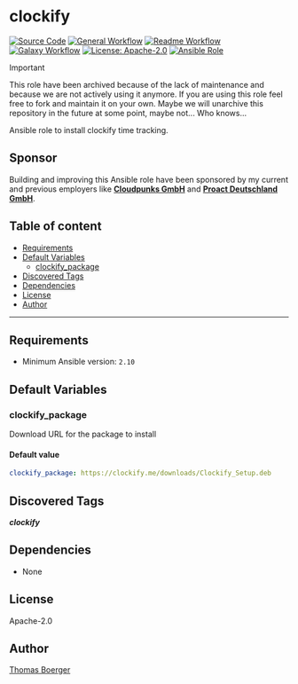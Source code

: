 # clockify

[![Source Code](https://img.shields.io/badge/github-source%20code-blue?logo=github&logoColor=white)](https://github.com/rolehippie/clockify)
[![General Workflow](https://github.com/rolehippie/clockify/actions/workflows/general.yml/badge.svg)](https://github.com/rolehippie/clockify/actions/workflows/general.yml)
[![Readme Workflow](https://github.com/rolehippie/clockify/actions/workflows/docs.yml/badge.svg)](https://github.com/rolehippie/clockify/actions/workflows/docs.yml)
[![Galaxy Workflow](https://github.com/rolehippie/clockify/actions/workflows/galaxy.yml/badge.svg)](https://github.com/rolehippie/clockify/actions/workflows/galaxy.yml)
[![License: Apache-2.0](https://img.shields.io/github/license/rolehippie/clockify)](https://github.com/rolehippie/clockify/blob/master/LICENSE)
[![Ansible Role](https://img.shields.io/badge/role-rolehippie.clockify-blue)](https://galaxy.ansible.com/rolehippie/clockify)

> [!IMPORTANT]
> This role have been archived because of the lack of maintenance and because
> we are not actively using it anymore. If you are using this role feel free
> to fork and maintain it on your own. Maybe we will unarchive this repository
> in the future at some point, maybe not... Who knows...

Ansible role to install clockify time tracking.

## Sponsor

Building and improving this Ansible role have been sponsored by my current and previous employers like **[Cloudpunks GmbH](https://cloudpunks.de)** and **[Proact Deutschland GmbH](https://www.proact.eu)**.

## Table of content

- [Requirements](#requirements)
- [Default Variables](#default-variables)
  - [clockify_package](#clockify_package)
- [Discovered Tags](#discovered-tags)
- [Dependencies](#dependencies)
- [License](#license)
- [Author](#author)

---

## Requirements

- Minimum Ansible version: `2.10`

## Default Variables

### clockify_package

Download URL for the package to install

#### Default value

```YAML
clockify_package: https://clockify.me/downloads/Clockify_Setup.deb
```

## Discovered Tags

**_clockify_**


## Dependencies

- None

## License

Apache-2.0

## Author

[Thomas Boerger](https://github.com/tboerger)
